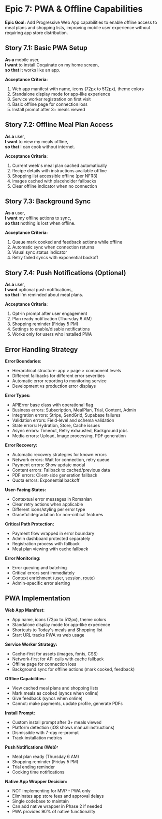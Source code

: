 # Epic 7: PWA & Offline Capabilities

**Epic Goal:** Add Progressive Web App capabilities to enable offline access to meal plans and shopping lists, improving mobile user experience without requiring app store distribution.

## Story 7.1: Basic PWA Setup

**As a** mobile user,  
**I want** to install Coquinate on my home screen,  
**so that** it works like an app.

**Acceptance Criteria:**

1. Web app manifest with name, icons (72px to 512px), theme colors
2. Standalone display mode for app-like experience
3. Service worker registration on first visit
4. Basic offline page for connection loss
5. Install prompt after 3+ meals viewed

## Story 7.2: Offline Meal Plan Access

**As a** user,  
**I want** to view my meals offline,  
**so that** I can cook without internet.

**Acceptance Criteria:**

1. Current week's meal plan cached automatically
2. Recipe details with instructions available offline
3. Shopping list accessible offline (per NFR3)
4. Images cached with placeholder fallbacks
5. Clear offline indicator when no connection

## Story 7.3: Background Sync

**As a** user,  
**I want** my offline actions to sync,  
**so that** nothing is lost when offline.

**Acceptance Criteria:**

1. Queue mark cooked and feedback actions while offline
2. Automatic sync when connection returns
3. Visual sync status indicator
4. Retry failed syncs with exponential backoff

## Story 7.4: Push Notifications (Optional)

**As a** user,  
**I want** optional push notifications,  
**so that** I'm reminded about meal plans.

**Acceptance Criteria:**

1. Opt-in prompt after user engagement
2. Plan ready notification (Thursday 6 AM)
3. Shopping reminder (Friday 5 PM)
4. Settings to enable/disable notifications
5. Works only for users who installed PWA

## Error Handling Strategy

**Error Boundaries:**

- Hierarchical structure: app > page > component levels
- Different fallbacks for different error severities
- Automatic error reporting to monitoring service
- Development vs production error displays

**Error Types:**

- APIError base class with operational flag
- Business errors: Subscription, MealPlan, Trial, Content, Admin
- Integration errors: Stripe, SendGrid, Supabase failures
- Validation errors: Field-level and schema validation
- State errors: Hydration, Store, Cache issues
- Async errors: Timeout, Retry exhausted, Background jobs
- Media errors: Upload, Image processing, PDF generation

**Error Recovery:**

- Automatic recovery strategies for known errors
- Network errors: Wait for connection, retry queue
- Payment errors: Show update modal
- Content errors: Fallback to cached/previous data
- PDF errors: Client-side generation fallback
- Quota errors: Exponential backoff

**User-Facing States:**

- Contextual error messages in Romanian
- Clear retry actions when applicable
- Different icons/styling per error type
- Graceful degradation for non-critical features

**Critical Path Protection:**

- Payment flow wrapped in error boundary
- Admin dashboard protected separately
- Registration process with fallback
- Meal plan viewing with cache fallback

**Error Monitoring:**

- Error queuing and batching
- Critical errors sent immediately
- Context enrichment (user, session, route)
- Admin-specific error alerting

## PWA Implementation

**Web App Manifest:**

- App name, icons (72px to 512px), theme colors
- Standalone display mode for app-like experience
- Shortcuts to Today's meals and Shopping list
- Start URL tracks PWA vs web usage

**Service Worker Strategy:**

- Cache-first for assets (images, fonts, CSS)
- Network-first for API calls with cache fallback
- Offline page for connection loss
- Background sync for offline actions (mark cooked, feedback)

**Offline Capabilities:**

- View cached meal plans and shopping lists
- Mark meals as cooked (syncs when online)
- Give feedback (syncs when online)
- Cannot: make payments, update profile, generate PDFs

**Install Prompt:**

- Custom install prompt after 3+ meals viewed
- Platform detection (iOS shows manual instructions)
- Dismissible with 7-day re-prompt
- Track installation metrics

**Push Notifications (Web):**

- Meal plan ready (Thursday 6 AM)
- Shopping reminder (Friday 5 PM)
- Trial ending reminder
- Cooking time notifications

**Native App Wrapper Decision:**

- NOT implementing for MVP - PWA only
- Eliminates app store fees and approval delays
- Single codebase to maintain
- Can add native wrapper in Phase 2 if needed
- PWA provides 90% of native functionality
